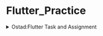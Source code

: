 # Flutter_Practice

<details>
 <summary> Ostad:Flutter Task and Assignment </summary>
    <details>
        <summary> Module Five Assignment </summary>

## ScreenShots

<img src="https://github.com/musfique113/Flutter_Practice/assets/53111065/b60dc809-0177-4cfb-a649-1888996b96b9" alt="page3 Module5 Assignment" width="200" height="400">
<img src="https://github.com/musfique113/Flutter_Practice/assets/53111065/511c3b50-c677-415c-9c01-de1dbb82a69a" alt="page2 Module5 Assignment" width="200" height="400">
<img src="https://github.com/musfique113/Flutter_Practice/assets/53111065/008b329d-3d9b-491d-ae13-800c6e07bec0" alt="page1 Module5 Assignment png" width="200" height="400">
<img src="https://github.com/musfique113/Flutter_Practice/assets/53111065/8b76bf37-ef76-4209-ad3b-6922057852d3" alt="drawer Module5 Assignment" width="200" height="400">

## Demo

<img src="https://github.com/musfique113/Flutter_Practice/assets/53111065/bf1374e8-f197-4a7c-9fef-998d4bff98e8" alt="assignment" width="200" height="400">

 </details>

 
 <details>

<summary> Module Six Assignment </summary>

## **Photo Gallery App**

## **ScreenShots**

<img src="https://github.com/musfique113/Flutter_Practice/assets/53111065/b9ee27ce-d320-4a41-8ccd-a0bf9060668d" alt="Screenshot 1" height="400" width="200">   <img src="https://github.com/musfique113/Flutter_Practice/assets/53111065/560618fa-454a-4158-b815-72d798a53435" alt="Screenshot 2" height="400" width="200">

<img src="https://github.com/musfique113/Flutter_Practice/assets/53111065/5c4617d4-e4cd-448d-8f05-7ae04050bf75" alt="Screenshot 3" height="400" width="200"> <img src="https://github.com/musfique113/Flutter_Practice/assets/53111065/8ce4bfb3-bc4f-4933-98d9-b0c0d41e482f" alt="Screenshot 4" height="400" width="200">

<img src="https://github.com/musfique113/Flutter_Practice/assets/53111065/18e7da61-f8ae-4650-b0a7-d289afd72d5f" alt="Screenshot 5" height="400" width="200">

## **Demo**

<img src="https://github.com/musfique113/Flutter_Practice/blob/master/OstadFlutterProject-Assignments/ModuleSix/gifs/module%20six.gif?raw=true" alt="demo" height="400" width="200">
 
 </details>

 
 </details>
